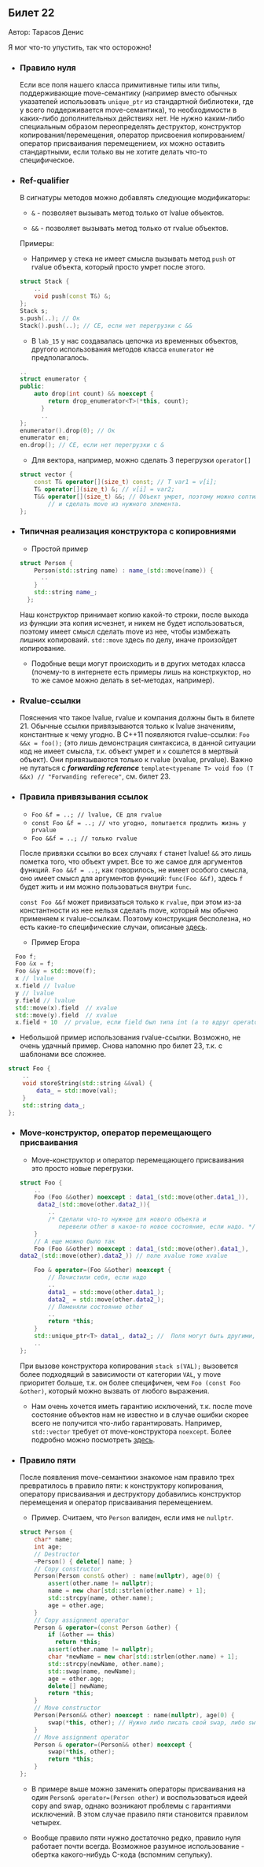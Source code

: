 ## Билет 22
Автор: Тарасов Денис

Я мог что-то упустить, так что осторожно!

* ### Правило нуля
  Если все поля нашего класса примитивные типы или типы, поддерживающие move-семантику (например вместо обычных указателей использовать `unique_ptr` из стандартной библиотеки, где у всего поддерживается move-семантика), то необходимости в каких-либо дополнительных действиях нет. Не нужно каким-либо специальным образом переопределять деструктор, конструктор копирования/перемещения, оператор присвоения копированием/оператор присваивания перемещением, их можно оставить стандартными, если только вы не хотите делать что-то специфическое.


* ### Ref-qualifier
  В сигнатуры методов можно добавлять следующие модификаторы:

  * `&` - позволяет вызывать метод только от lvalue объектов.

  * `&&` - позволяет вызывать метод только от rvalue объектов.

  Примеры:

  * Например у стека не имеет смысла вызывать метод `push` от rvalue объекта, который просто умрет после этого.
  ```C++
  struct Stack {
      ..
      void push(const T&) &;
  };
  Stack s;
  s.push(..); // Ок
  Stack().push(..); // CE, если нет перегрузки с &&
  ```

  * В `lab_15` у нас создавалась цепочка из временных объектов, другого использования методов класса `enumerator` не предполагалось.
  ```C++
  ..
  struct enumerator {
  public:
      auto drop(int count) && noexcept {
          return drop_enumerator<T>(*this, count);
        }
        ..
  };
  enumerator().drop(0); // Ок
  enumerator en;
  en.drop(); // CE, если нет перегрузки с &
  ```

  * Для вектора, например, можно сделать 3 перегрузки `operator[]`
  ```C++
  struct vector {
      const T& operator[](size_t) const; // T var1 = v[i];
      T& operator[](size_t) &; // v[i] = var2;
      T&& operator[](size_t) &&; // Объект умрет, поэтому можно соптимизировать
          // и сделать move из нужного элемента.
  };
  ```

* ### Типичная реализация конструктора с копировниями

  * Простой пример
  ```C++
  struct Person {
      Person(std::string name) : name_(std::move(name)) {
        ..
      }
      std::string name_;
    };
  ```
  Наш конструктор принимает копию какой-то строки, после выхода из функции эта копия исчезнет, и никем не будет использоваться, поэтому имеет смысл сделать move из нее, чтобы измбежать лишних копироваий. `std::move` здесь по делу, иначе произойдет копирование.

  * Подобные вещи могут происходить и в других методах класса (почему-то в интернете есть примеры лишь на констркуктор, но то же самое можно делать в set-методах, например).

* ### Rvalue-ссылки
  Пояснения что такое lvalue, rvalue и компания должны быть в билете 21. Обычные ссылки привязываются только к lvalue значениям, константные к чему угодно. В C++11 появляются rvalue-ссылки: `Foo &&x = foo();` (это лишь демонстрация синтаксиса, в данной ситуации код не имеет смысла, т.к. объект умрет и `x` сошлется в мертвый объект). Они привязываются только к rvalue (xvalue, prvalue). Важно не путаться с ***forwarding reference*** `template<typename T> void foo (T &&x) // "Forwanding referece"`, см. билет 23.

* ### Правила привязывания ссылок
  * `Foo &f = ..; // lvalue, CE для rvalue`
  * `const Foo &f = ..; // что угодно, попытается продлить жизнь у prvalue`
  * `Foo &&f = ..; // только rvalue`

  После привязки ссылки во всех случаях `f` станет lvalue! `&&` это лишь пометка того, что объект умрет. Все то же самое для аргументов функций. `Foo &&f = ..;`, как говорилось, не имеет особого смысла, оно имеет смысл для аргументов функций: `func(Foo &&f)`, здесь `f` будет жить и им можно пользоваться внутри `func`.

  `const Foo &&f` может привизаться только к `rvalue`, при этом из-за константности из нее нельзя сделать move, который мы обычно применяем к rvalue-ссылкам. Поэтому конструкция бесполезна, но есть какие-то специфические случаи, описаные [здесь](https://www.codesynthesis.com/~boris/blog/2012/07/24/const-rvalue-references/).

  * Пример Егора
```C++
  Foo f;
  Foo &x = f;
  Foo &&y = std::move(f);
  x // lvalue
  x.field // lvalue
  y // lvalue
  y.field // lvalue
  std::move(x).field  // xvalue
  std::move(y).field  // xvalue
  x.field + 10  // prvalue, если field был типа int (а то вдруг operator+ возвращает ссылку).
```

  * Небольшой пример использования rvalue-ссылки. Возможно, не очень удачный пример. Снова напомню про билет 23, т.к. с шаблонами все сложнее.
  ```C++
  struct Foo {
      ..
      void storeString(std::string &&val) {
          data_ = std::move(val);
      }
      std::string data_;
  };
  ```

* ### Move-конструктор, оператор перемещающего присваивания
  *  Move-конструктор и оператор перемещающего присваивания это просто новые перегрузки.
  ```C++
  struct Foo {
      ..
      Foo (Foo &&other) noexcept : data1_(std::move(other.data1_)),
       data2_(std::move(other.data2_)){
          ..
          /* Сделали что-то нужное для нового объекта и
             перевели other в какое-то новое состояние, если надо. */
      }
      // А еще можно было так
      Foo (Foo &&other) noexcept : data1_(std::move(other).data1_),
  data2_(std::move(other).data2_)) // поле xvalue тоже xvalue

      Foo & operator=(Foo &&other) noexcept {
          // Почистили себя, если надо
          ..
          data1_ = std::move(other.data1_);
          data2_ = std::move(other.data2_);
          // Поменяли состояние other
          ..
          return *this;
      }
      std::unique_ptr<T> data1_, data2_; //  Поля могут быть другими, это лишь пример
      ..
  };
  ```
  При вызове конструктора копирования `stack s(VAL);` вызовется более подходящий в зависимости от категории `VAL`, у move приоритет больше, т.к. он более специфичен, чем `Foo (const Foo &other)`, который можно вызвать от любого выражения.

  * Нам очень хочется иметь гарантию исключений, т.к. после move состояние объектов нам не известно и в случае ошибки скорее всего не получится что-либо гарантировать. Например, `std::vector` требует от move-конструктора `noexcept`. Более подробно можно посмотреть [здесь](https://xinhuang.github.io/posts/2013-12-31-when-to-use-noexcept-and-when-to-not.html).

* ### Правило пяти
  После появления move-семантики знакомое нам правило трех превратилось в правило пяти: к конструктору копирования, оператору присваивания и деструктору добавились конструктор перемещения и оператор присваивания перемещением.

  *  Пример. Считаем, что `Person` валиден, если имя не `nullptr`.
  ```C++
  struct Person {
      char* name;
      int age;
      // Destructor
      ~Person() { delete[] name; }
      // Copy constructor
      Person(Person const& other) : name(nullptr), age(0) {
          assert(other.name != nullptr);
          name = new char[std::strlen(other.name) + 1];
          std::strcpy(name, other.name);
          age = other.age;
      }
      // Copy assignment operator
      Person & operator=(const Person &other) {
          if (&other == this)
            return *this;
          assert(other.name != nullptr);
          char *newName = new char[std::strlen(other.name) + 1];
          std::strcpy(newName, other.name);
          std::swap(name, newName);
          age = other.age;
          delete[] newName;
          return *this;
      }
      // Move constructor
      Person(Person&& other) noexcept : name(nullptr), age(0) {
          swap(*this, other); // Нужно либо писать свой swap, либо swap полей отдельно
      }
      // Move assignment operator
      Person & operator=(Person&& other) noexcept {
          swap(*this, other);
          return *this;
      }
  };
  ```

  * В примере выше можно заменить операторы присваивания на один `Person& operator=(Person other)` и воспользоваться идеей copy and swap, однако возникают проблемы с гарантиями исключений. В этом случае правило пяти становится правилом четырех.

  * Вообще правило пяти нужно достаточно редко, правило нуля работает почти всегда. Возможное разумное использование - обертка какого-нибудь C-кода (вспомним сепульку).
